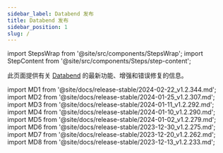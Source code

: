 ```yaml
---
sidebar_label: Databend 发布
title: Databend 发布
sidebar_position: 1
slug: /
---
```


import StepsWrap from '@site/src/components/StepsWrap';
import StepContent from '@site/src/components/Steps/step-content';

此页面提供有关 <a href="https://github.com/datafuselabs/databend">Databend</a> 的最新功能、增强和错误修复的信息。



import MD1 from '@site/docs/release-stable/2024-02-22_v1.2.344.md';
import MD2 from '@site/docs/release-stable/2024-01-25_v1.2.307.md';
import MD3 from '@site/docs/release-stable/2024-01-11_v1.2.292.md';
import MD4 from '@site/docs/release-stable/2024-01-10_v1.2.290.md';
import MD5 from '@site/docs/release-stable/2024-01-02_v1.2.279.md';
import MD6 from '@site/docs/release-stable/2023-12-30_v1.2.275.md';
import MD7 from '@site/docs/release-stable/2023-12-20_v1.2.262.md';
import MD8 from '@site/docs/release-stable/2023-12-13_v1.2.233.md';


<StepsWrap> 



<StepContent outLink="https://github.com/datafuselabs/databend/releases/tag/v1.2.344" number="" title="2024年2月22日 (v1.2.344)">
<MD1 />

</StepContent>

<StepContent outLink="https://github.com/datafuselabs/databend/releases/tag/v1.2.307" number="" title="2024年1月25日 (v1.2.307)">
<MD2 />

</StepContent>

<StepContent outLink="https://github.com/datafuselabs/databend/releases/tag/v1.2.292" number="" title="2024年1月11日 (v1.2.292)">
<MD3 />

</StepContent>

<StepContent outLink="https://github.com/datafuselabs/databend/releases/tag/v1.2.290" number="" title="2024年1月10日 (v1.2.290)">
<MD4 />

</StepContent>

<StepContent outLink="https://github.com/datafuselabs/databend/releases/tag/v1.2.279" number="" title="2024年1月2日 (v1.2.279)">
<MD5 />

</StepContent>

<StepContent outLink="https://github.com/datafuselabs/databend/releases/tag/v1.2.275" number="" title="2023年12月30日 (v1.2.275)">
<MD6 />

</StepContent>

<StepContent outLink="https://github.com/datafuselabs/databend/releases/tag/v1.2.262" number="" title="2023年12月20日 (v1.2.262)">
<MD7 />

</StepContent>

<StepContent outLink="https://github.com/datafuselabs/databend/releases/tag/v1.2.233" number="" title="2023年12月13日 (v1.2.233)">
<MD8 />

</StepContent>

</StepsWrap>